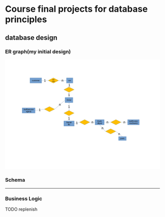 # Course final projects for database principles

## database design
### ER graph(my initial design)
![er](./er.jpg)

### Schema



***
### Business Logic
TODO replenish
